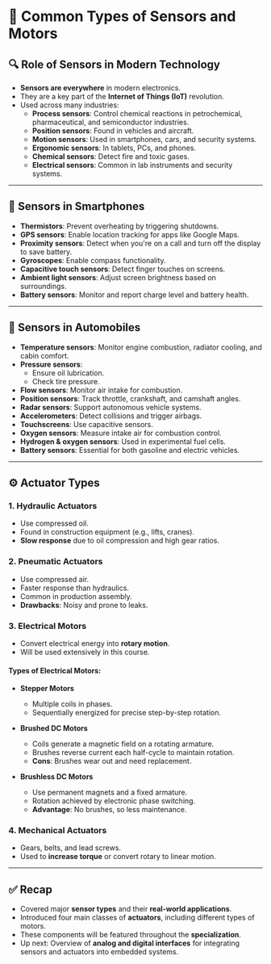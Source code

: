 # 📱 Common Types of Sensors and Motors

## 🔍 Role of Sensors in Modern Technology

- **Sensors are everywhere** in modern electronics.
- They are a key part of the **Internet of Things (IoT)** revolution.
- Used across many industries:
  - **Process sensors**: Control chemical reactions in petrochemical, pharmaceutical, and semiconductor industries.
  - **Position sensors**: Found in vehicles and aircraft.
  - **Motion sensors**: Used in smartphones, cars, and security systems.
  - **Ergonomic sensors**: In tablets, PCs, and phones.
  - **Chemical sensors**: Detect fire and toxic gases.
  - **Electrical sensors**: Common in lab instruments and security systems.

---

## 📱 Sensors in Smartphones

- **Thermistors**: Prevent overheating by triggering shutdowns.
- **GPS sensors**: Enable location tracking for apps like Google Maps.
- **Proximity sensors**: Detect when you're on a call and turn off the display to save battery.
- **Gyroscopes**: Enable compass functionality.
- **Capacitive touch sensors**: Detect finger touches on screens.
- **Ambient light sensors**: Adjust screen brightness based on surroundings.
- **Battery sensors**: Monitor and report charge level and battery health.

---

## 🚗 Sensors in Automobiles

- **Temperature sensors**: Monitor engine combustion, radiator cooling, and cabin comfort.
- **Pressure sensors**:
  - Ensure oil lubrication.
  - Check tire pressure.
- **Flow sensors**: Monitor air intake for combustion.
- **Position sensors**: Track throttle, crankshaft, and camshaft angles.
- **Radar sensors**: Support autonomous vehicle systems.
- **Accelerometers**: Detect collisions and trigger airbags.
- **Touchscreens**: Use capacitive sensors.
- **Oxygen sensors**: Measure intake air for combustion control.
- **Hydrogen & oxygen sensors**: Used in experimental fuel cells.
- **Battery sensors**: Essential for both gasoline and electric vehicles.

---

## ⚙️ Actuator Types

### 1. **Hydraulic Actuators**
- Use compressed oil.
- Found in construction equipment (e.g., lifts, cranes).
- **Slow response** due to oil compression and high gear ratios.

### 2. **Pneumatic Actuators**
- Use compressed air.
- Faster response than hydraulics.
- Common in production assembly.
- **Drawbacks**: Noisy and prone to leaks.

### 3. **Electrical Motors**
- Convert electrical energy into **rotary motion**.
- Will be used extensively in this course.

#### Types of Electrical Motors:

- **Stepper Motors**
  - Multiple coils in phases.
  - Sequentially energized for precise step-by-step rotation.

- **Brushed DC Motors**
  - Coils generate a magnetic field on a rotating armature.
  - Brushes reverse current each half-cycle to maintain rotation.
  - **Cons**: Brushes wear out and need replacement.

- **Brushless DC Motors**
  - Use permanent magnets and a fixed armature.
  - Rotation achieved by electronic phase switching.
  - **Advantage**: No brushes, so less maintenance.

### 4. **Mechanical Actuators**
- Gears, belts, and lead screws.
- Used to **increase torque** or convert rotary to linear motion.

---

## ✅ Recap

- Covered major **sensor types** and their **real-world applications**.
- Introduced four main classes of **actuators**, including different types of motors.
- These components will be featured throughout the **specialization**.
- Up next: Overview of **analog and digital interfaces** for integrating sensors and actuators into embedded systems.

